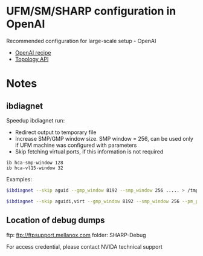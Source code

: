 # UFM/SM/SHARP configuration in OpenAI
Recommended configuration for large-scale setup - OpenAI

- [OpenAI recipe](OpenAI.recipe.md)
- [Topology API](TopologyAPI.md)

# Notes

## ibdiagnet

Speedup ibdiagnet run:

- Redirect output to temporary file
- Increase SMP/GMP window size. SMP window = 256, can be used only if UFM machine was configured with parameters
- Skip fetching virtual ports, if this information is not required 
```
ib hca-smp-window 128
ib hca-vl15-window 32
```

Examples:
```bash
$ibdiagnet --skip aguid --gmp_window 8192 --smp_window 256 ..... > /tmp/ibdiag.output
```

```bash
$ibdiagnet --skip aguidi,virt --gmp_window 8192 --smp_window 256 --pm_pause_time 60 --routing --r_opt rn,drnc --extended_speeds all --counter all --pm_per_lane --get_cable_info --cable_info_disconnected --get_phy_info --get_p_info > /tmp/ibdiag.output
```
## Location of debug dumps

ftp: ftp://ftpsupport.mellanox.com
folder: SHARP-Debug

For access credential, please contact NVIDA technical support


